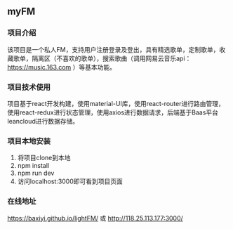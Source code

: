 ## myFM

### 项目介绍
该项目是一个私人FM，支持用户注册登录及登出，具有精选歌单，定制歌单，收藏歌单，隔离区（不喜欢的歌单），搜索歌曲（调用网易云音乐api：https://music.163.com ）等基本功能。
### 项目技术使用
项目基于react开发构建，使用material-UI库，使用react-router进行路由管理，使用react-redux进行状态管理，使用axios进行数据请求，后端基于Baas平台leancloud进行数据存储。
### 项目本地安装
1. 将项目clone到本地
2. npm install 
3. npm run dev 
4. 访问localhost:3000即可看到项目页面

### 在线地址
https://baxiyi.github.io/lightFM/
或
http://118.25.113.177:3000/
